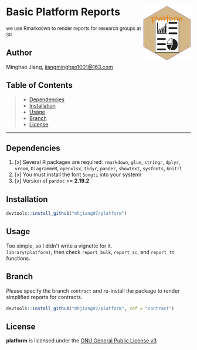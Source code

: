 # Basic Platform Reports <img src="https://github.com/mhjiang97/platform/blob/master/data-raw/platform.png" align="right" height="150" width="130/"/>

<font size="2"> we use Rmarkdown to render reports for research groups at SII </font>

## Author

Minghao Jiang, [jiangminghao1001\@163.com](mailto:jiangminghao1001@163.com)

## Table of Contents

> -   [Dependencies](#dependencies)
> -   [Installation](#installation)
> -   [Usage](#usage)
> -   [Branch](#branch)
> -   [License](#license)

------------------------------------------------------------------------

## Dependencies

1.  [x] Several R packages are required: `rmarkdown`, `glue`, `stringr`, `dplyr`, `vroom`, `DiagrammeR`, `openxlsx`, `tidyr`, `pander`, `showtext`, `sysfonts`, `knitr`\
2.  [x] You must install the font `Songti` into your system\
3.  [x] Version of `pandoc` \>= **2.19.2**

## Installation

``` r
devtools::install_github("mhjiang97/platform")
```

## Usage

Too simple, so I didn't write a vignette for it.\
`library(platform)`, then check `report_bulk`, `report_sc`, and `report_tt` functions.

## Branch

Please specify the branch `contract` and re-install the package to render simplified reports for contracts.

``` r
devtools::install_github("mhjiang97/platform", ref = "contract")
```

## License

**platform** is licensed under the [GNU General Public License v3](http://www.gnu.org/licenses/gpl-3.0.html)
